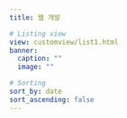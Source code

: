 ```yaml
---
title: 웹 개발

# Listing view
view: customview/list1.html
banner:
  caption: ""
  image: ""

# Sorting
sort_by: date
sort_ascending: false
---
```

